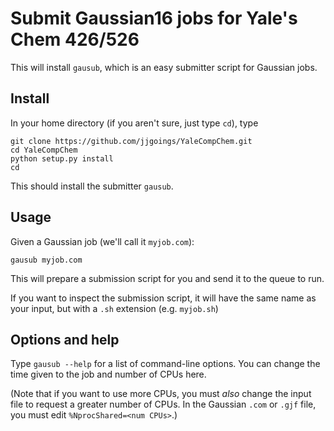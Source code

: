 # Submit Gaussian16 jobs for Yale's Chem 426/526

This will install `gausub`, which is an easy submitter script for Gaussian jobs.

## Install

In your home directory (if you aren't sure, just type `cd`), type 

```
git clone https://github.com/jjgoings/YaleCompChem.git
cd YaleCompChem
python setup.py install
cd
``` 

This should install the submitter `gausub`.

## Usage

Given a Gaussian job (we'll call it `myjob.com`):

```
gausub myjob.com
```

This will prepare a submission script for you and send it to the queue to run.

If you want to inspect the submission script, it will have the same name as your input, but with a `.sh` extension (e.g. `myjob.sh`)

## Options and help

Type `gausub --help` for a list of command-line options. You can change the time given to the job and number of CPUs here. 

(Note that if you want to use more CPUs, you must *also* change the input file to request a greater number of CPUs. In the Gaussian `.com` or `.gjf` file, you must edit `%NprocShared=<num CPUs>`.)


